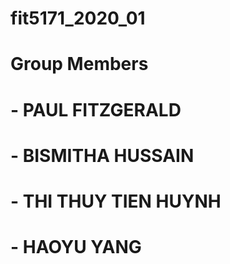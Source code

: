 # fit5171_2020_01

# Group Members
#   - PAUL FITZGERALD	
#   - BISMITHA HUSSAIN
#   - THI THUY TIEN HUYNH
#   - HAOYU YANG
